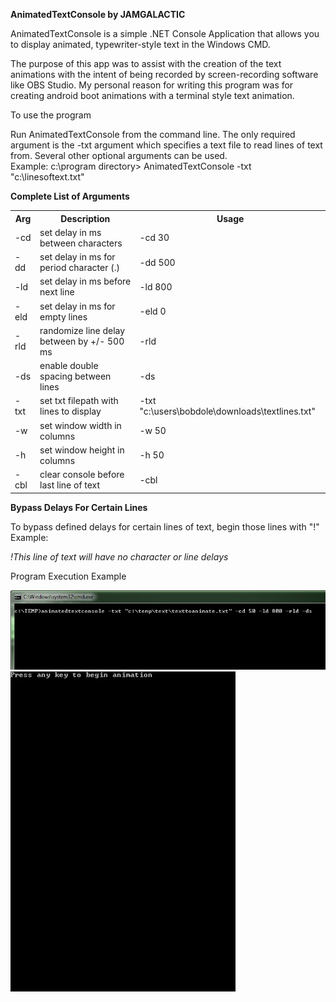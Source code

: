 <b>AnimatedTextConsole by JAMGALACTIC</b>
<p>AnimatedTextConsole is a simple .NET Console Application that allows you to display animated, typewriter-style text in the Windows CMD.</p>
<p>The purpose of this app was to assist with the creation of the text animations with the intent of being recorded by screen-recording software like OBS Studio. My personal reason for writing this program was for creating android boot animations with a terminal style text animation.</p>
<p>To use the program</p>
<p>Run AnimatedTextConsole from the command line.  The only required argument is the -txt argument which specifies a text file to read lines of text from. Several other optional arguments can be used.<br>
Example: c:\program directory> AnimatedTextConsole -txt "c:\linesoftext.txt" 
</p>
<p><b>Complete List of Arguments</b></p>
<table>
<tr>
<th>Arg</th>
<th>Description</th>
<th>Usage</th>
</tr>
<tr><td>-cd</td><td>set delay in ms between characters</td><td>-cd 30</td></tr>
<tr><td>-dd</td><td>set delay in ms for period character (.)</td><td>-dd 500</td></tr>
<tr><td>-ld</td><td>set delay in ms before next line</td><td>-ld 800</td></tr>
<tr><td>-eld</td><td>set delay in ms for empty lines</td><td>-eld 0</td></tr>
<tr><td>-rld</td><td>randomize line delay between by +/- 500 ms</td><td>-rld</td></tr>
<tr><td>-ds</td><td>enable double spacing between lines</td><td>-ds</td></tr>
<tr><td>-txt</td><td>set txt filepath with lines to display</td><td>-txt "c:\users\bobdole\downloads\textlines.txt"</td></tr>
<tr><td>-w</td><td>set window width in columns</td><td>-w 50</td></tr>
<tr><td>-h</td><td>set window height in columns</td><td>-h 50</td></tr>
<tr><td>-cbl</td><td>clear console before last line of text</td><td>-cbl</td></tr>
</table>

<p><b>Bypass Delays For Certain Lines</b></p>
<p>To bypass defined delays for certain lines of text, begin those lines with "!"<br>
Example:</p>
<p><i>!This line of text will have no character or line delays</i></p>
<p>Program Execution Example</p>
<img src="https://github.com/adanvdo/AnimatedTextConsole/blob/master/AnimatedTextConsole/command.jpg"><br>
<img src="https://github.com/adanvdo/AnimatedTextConsole/blob/master/AnimatedTextConsole/animatedtextconsole.gif">
